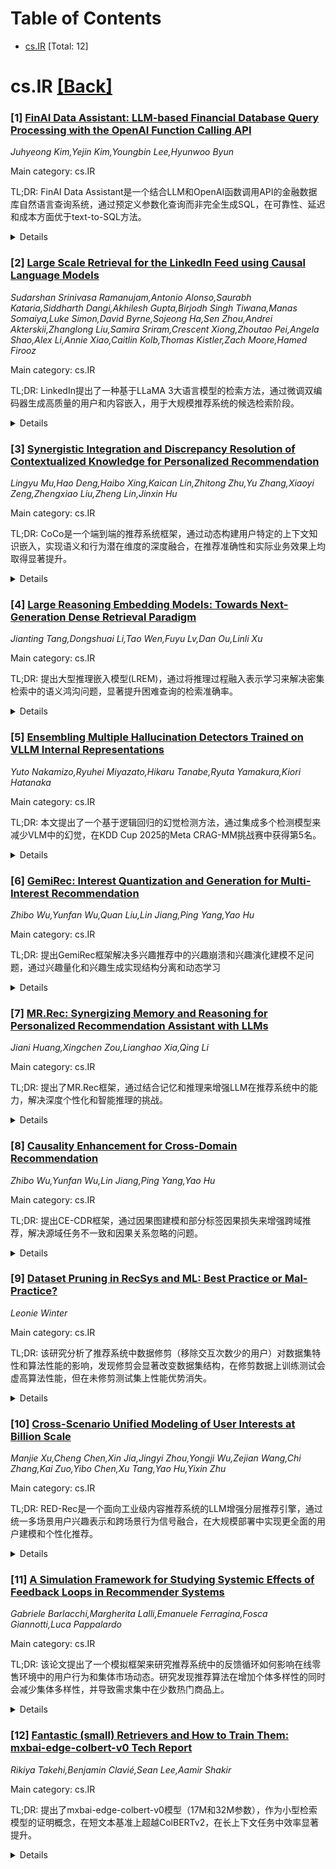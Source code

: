 <div id=toc></div>

# Table of Contents

- [cs.IR](#cs.IR) [Total: 12]


<div id='cs.IR'></div>

# cs.IR [[Back]](#toc)

### [1] [FinAI Data Assistant: LLM-based Financial Database Query Processing with the OpenAI Function Calling API](https://arxiv.org/abs/2510.14162)
*Juhyeong Kim,Yejin Kim,Youngbin Lee,Hyunwoo Byun*

Main category: cs.IR

TL;DR: FinAI Data Assistant是一个结合LLM和OpenAI函数调用API的金融数据库自然语言查询系统，通过预定义参数化查询而非完全生成SQL，在可靠性、延迟和成本方面优于text-to-SQL方法。


<details>
  <summary>Details</summary>
Motivation: 解决传统text-to-SQL方法在金融数据库查询中存在的可靠性、延迟和成本问题，探索LLM在金融数据查询中的实际应用效果。

Method: 结合LLM和OpenAI函数调用API，使用预定义的参数化查询库，而非完全生成SQL语句。通过三个研究问题评估LLM在金融数据查询中的表现。

Result: LLM单独预测存在非可忽略误差和时间前瞻偏差；股票代码映射在NASDAQ-100中近乎完美，S&P 500中准确率高；FinAI Data Assistant在延迟、成本和可靠性方面优于text-to-SQL基线。

Conclusion: FinAI Data Assistant通过预定义查询库的方法在金融数据查询任务中实现了更好的性能，为实际部署提供了可行方案，同时揭示了LLM在金融数据查询中的局限性。

Abstract: We present FinAI Data Assistant, a practical approach for natural-language
querying over financial databases that combines large language models (LLMs)
with the OpenAI Function Calling API. Rather than synthesizing complete SQL via
text-to-SQL, our system routes user requests to a small library of vetted,
parameterized queries, trading generative flexibility for reliability, low
latency, and cost efficiency. We empirically study three questions: (RQ1)
whether LLMs alone can reliably recall or extrapolate time-dependent financial
data without external retrieval; (RQ2) how well LLMs map company names to stock
ticker symbols; and (RQ3) whether function calling outperforms text-to-SQL for
end-to-end database query processing. Across controlled experiments on prices
and fundamentals, LLM-only predictions exhibit non-negligible error and show
look-ahead bias primarily for stock prices relative to model knowledge cutoffs.
Ticker-mapping accuracy is near-perfect for NASDAQ-100 constituents and high
for S\&P~500 firms. Finally, FinAI Data Assistant achieves lower latency and
cost and higher reliability than a text-to-SQL baseline on our task suite. We
discuss design trade-offs, limitations, and avenues for deployment.

</details>


### [2] [Large Scale Retrieval for the LinkedIn Feed using Causal Language Models](https://arxiv.org/abs/2510.14223)
*Sudarshan Srinivasa Ramanujam,Antonio Alonso,Saurabh Kataria,Siddharth Dangi,Akhilesh Gupta,Birjodh Singh Tiwana,Manas Somaiya,Luke Simon,David Byrne,Sojeong Ha,Sen Zhou,Andrei Akterskii,Zhanglong Liu,Samira Sriram,Crescent Xiong,Zhoutao Pei,Angela Shao,Alex Li,Annie Xiao,Caitlin Kolb,Thomas Kistler,Zach Moore,Hamed Firooz*

Main category: cs.IR

TL;DR: LinkedIn提出了一种基于LLaMA 3大语言模型的检索方法，通过微调双编码器生成高质量的用户和内容嵌入，用于大规模推荐系统的候选检索阶段。


<details>
  <summary>Details</summary>
Motivation: 在LinkedIn Feed等大规模推荐系统中，检索阶段需要从数亿候选内容中快速筛选出少量高质量内容，现有方法在效率和效果上存在挑战。

Method: 使用Meta的LLaMA 3作为双编码器，仅基于文本输入生成用户和内容嵌入；设计了提示模板、大规模微调技术和低延迟在线服务基础设施。

Result: 在线A/B测试显示成员参与度显著提升，特别是对新用户效果更明显，表明高质量的建议内容有助于用户留存。

Conclusion: 这项工作证明了生成式语言模型可以有效适应工业应用中的实时高吞吐量检索需求。

Abstract: In large scale recommendation systems like the LinkedIn Feed, the retrieval
stage is critical for narrowing hundreds of millions of potential candidates to
a manageable subset for ranking. LinkedIn's Feed serves suggested content from
outside of the member's network (based on the member's topical interests),
where 2000 candidates are retrieved from a pool of hundreds of millions
candidate with a latency budget of a few milliseconds and inbound QPS of
several thousand per second. This paper presents a novel retrieval approach
that fine-tunes a large causal language model (Meta's LLaMA 3) as a dual
encoder to generate high quality embeddings for both users (members) and
content (items), using only textual input. We describe the end to end pipeline,
including prompt design for embedding generation, techniques for fine-tuning at
LinkedIn's scale, and infrastructure for low latency, cost effective online
serving. We share our findings on how quantizing numerical features in the
prompt enables the information to get properly encoded in the embedding,
facilitating greater alignment between the retrieval and ranking layer. The
system was evaluated using offline metrics and an online A/B test, which showed
substantial improvements in member engagement. We observed significant gains
among newer members, who often lack strong network connections, indicating that
high-quality suggested content aids retention. This work demonstrates how
generative language models can be effectively adapted for real time, high
throughput retrieval in industrial applications.

</details>


### [3] [Synergistic Integration and Discrepancy Resolution of Contextualized Knowledge for Personalized Recommendation](https://arxiv.org/abs/2510.14257)
*Lingyu Mu,Hao Deng,Haibo Xing,Kaican Lin,Zhitong Zhu,Yu Zhang,Xiaoyi Zeng,Zhengxiao Liu,Zheng Lin,Jinxin Hu*

Main category: cs.IR

TL;DR: CoCo是一个端到端的推荐系统框架，通过动态构建用户特定的上下文知识嵌入，实现语义和行为潜在维度的深度融合，在推荐准确性和实际业务效果上均取得显著提升。


<details>
  <summary>Details</summary>
Motivation: 现有基于静态模式提示的LLM推荐方法存在两个主要局限：使用通用模板结构忽略用户偏好多样性，以及语义知识表示与行为特征空间的浅层对齐未能实现全面潜在空间整合。

Method: CoCo采用双机制方法动态构建用户特定的上下文知识嵌入，通过自适应知识融合和矛盾解决模块实现语义和行为潜在维度的深度融合。

Result: 在多个基准数据集和企业级电商平台上的实验表明，CoCo在推荐准确性上比七种先进方法最高提升8.58%，在生产广告系统中的部署实现了1.91%的销售额增长。

Conclusion: CoCo的模块化设计和模型无关架构为需要知识增强推理和个性化适应的下一代推荐系统提供了通用解决方案。

Abstract: The integration of large language models (LLMs) into recommendation systems
has revealed promising potential through their capacity to extract world
knowledge for enhanced reasoning capabilities. However, current methodologies
that adopt static schema-based prompting mechanisms encounter significant
limitations: (1) they employ universal template structures that neglect the
multi-faceted nature of user preference diversity; (2) they implement
superficial alignment between semantic knowledge representations and behavioral
feature spaces without achieving comprehensive latent space integration. To
address these challenges, we introduce CoCo, an end-to-end framework that
dynamically constructs user-specific contextual knowledge embeddings through a
dual-mechanism approach. Our method realizes profound integration of semantic
and behavioral latent dimensions via adaptive knowledge fusion and
contradiction resolution modules. Experimental evaluations across diverse
benchmark datasets and an enterprise-level e-commerce platform demonstrate
CoCo's superiority, achieving a maximum 8.58% improvement over seven
cutting-edge methods in recommendation accuracy. The framework's deployment on
a production advertising system resulted in a 1.91% sales growth, validating
its practical effectiveness. With its modular design and model-agnostic
architecture, CoCo provides a versatile solution for next-generation
recommendation systems requiring both knowledge-enhanced reasoning and
personalized adaptation.

</details>


### [4] [Large Reasoning Embedding Models: Towards Next-Generation Dense Retrieval Paradigm](https://arxiv.org/abs/2510.14321)
*Jianting Tang,Dongshuai Li,Tao Wen,Fuyu Lv,Dan Ou,Linli Xu*

Main category: cs.IR

TL;DR: 提出大型推理嵌入模型(LREM)，通过将推理过程融入表示学习来解决密集检索中的语义鸿沟问题，显著提升困难查询的检索准确率。


<details>
  <summary>Details</summary>
Motivation: 现有密集检索模型采用直接嵌入方法，语义准确性不足，且倾向于捕捉训练数据中的统计共现模式，导致在词汇差异大的困难查询上性能显著下降。

Method: 采用两阶段训练：第一阶段通过SFT和InfoNCE损失优化LLM在Query-CoT-Item三元组上建立初步推理和嵌入能力；第二阶段通过强化学习进一步优化推理轨迹。

Result: 离线和在线实验验证了LREM的有效性，已于2025年8月在中国最大的电商平台部署。

Conclusion: LREM通过集成推理过程到表示学习中，有效弥合原始查询与目标商品之间的语义鸿沟，显著提升检索准确率。

Abstract: In modern e-commerce search systems, dense retrieval has become an
indispensable component. By computing similarities between query and item
(product) embeddings, it efficiently selects candidate products from
large-scale repositories. With the breakthroughs in large language models
(LLMs), mainstream embedding models have gradually shifted from BERT to LLMs
for more accurate text modeling. However, these models still adopt
direct-embedding methods, and the semantic accuracy of embeddings remains
inadequate. Therefore, contrastive learning is heavily employed to achieve
tight semantic alignment between positive pairs. Consequently, such models tend
to capture statistical co-occurrence patterns in the training data, biasing
them toward shallow lexical and semantic matches. For difficult queries
exhibiting notable lexical disparity from target items, the performance
degrades significantly. In this work, we propose the Large Reasoning Embedding
Model (LREM), which novelly integrates reasoning processes into representation
learning. For difficult queries, LREM first conducts reasoning to achieve a
deep understanding of the original query, and then produces a
reasoning-augmented query embedding for retrieval. This reasoning process
effectively bridges the semantic gap between original queries and target items,
significantly improving retrieval accuracy. Specifically, we adopt a two-stage
training process: the first stage optimizes the LLM on carefully curated
Query-CoT-Item triplets with SFT and InfoNCE losses to establish preliminary
reasoning and embedding capabilities, and the second stage further refines the
reasoning trajectories via reinforcement learning (RL). Extensive offline and
online experiments validate the effectiveness of LREM, leading to its
deployment on China's largest e-commerce platform since August 2025.

</details>


### [5] [Ensembling Multiple Hallucination Detectors Trained on VLLM Internal Representations](https://arxiv.org/abs/2510.14330)
*Yuto Nakamizo,Ryuhei Miyazato,Hikaru Tanabe,Ryuta Yamakura,Kiori Hatanaka*

Main category: cs.IR

TL;DR: 本文提出了一个基于逻辑回归的幻觉检测方法，通过集成多个检测模型来减少VLM中的幻觉，在KDD Cup 2025的Meta CRAG-MM挑战赛中获得第5名。


<details>
  <summary>Details</summary>
Motivation: 由于错误答案会导致负分，团队策略聚焦于减少VLM内部表示中的幻觉，以提高VQA任务的准确性。

Method: 训练基于逻辑回归的幻觉检测模型，使用隐藏状态和特定注意力头的输出，并采用模型集成方法。

Result: 虽然牺牲了一些正确答案，但显著减少了幻觉，在最终排行榜上进入前五名。

Conclusion: 该方法通过幻觉检测有效提升了VQA系统的性能，证明了减少幻觉对提升模型准确性的重要性。

Abstract: This paper presents the 5th place solution by our team, y3h2, for the Meta
CRAG-MM Challenge at KDD Cup 2025. The CRAG-MM benchmark is a visual question
answering (VQA) dataset focused on factual questions about images, including
egocentric images. The competition was contested based on VQA accuracy, as
judged by an LLM-based automatic evaluator. Since incorrect answers result in
negative scores, our strategy focused on reducing hallucinations from the
internal representations of the VLM. Specifically, we trained logistic
regression-based hallucination detection models using both the hidden_state and
the outputs of specific attention heads. We then employed an ensemble of these
models. As a result, while our method sacrificed some correct answers, it
significantly reduced hallucinations and allowed us to place among the top
entries on the final leaderboard. For implementation details and code, please
refer to
https://gitlab.aicrowd.com/htanabe/meta-comprehensive-rag-benchmark-starter-kit.

</details>


### [6] [GemiRec: Interest Quantization and Generation for Multi-Interest Recommendation](https://arxiv.org/abs/2510.14626)
*Zhibo Wu,Yunfan Wu,Quan Liu,Lin Jiang,Ping Yang,Yao Hu*

Main category: cs.IR

TL;DR: 提出GemiRec框架解决多兴趣推荐中的兴趣崩溃和兴趣演化建模不足问题，通过兴趣量化和兴趣生成实现结构分离和动态学习


<details>
  <summary>Details</summary>
Motivation: 多兴趣推荐在工业检索阶段受到关注，但现有方法存在兴趣崩溃（多个表征同质化）和兴趣演化建模不足（难以捕捉历史行为中不存在的潜在兴趣）两个主要限制

Method: 提出GemiRec框架，包含三个模块：兴趣字典维护模块（IDMM）维护共享量化兴趣字典；多兴趣后验分布模块（MIPDM）使用生成模型捕捉用户未来兴趣分布；多兴趣检索模块（MIRM）使用多个用户兴趣表征进行物品检索

Result: 理论和实证分析以及大量实验证明了该方法的优势和有效性，已于2025年3月部署到生产环境，展示了在工业应用中的实用价值

Conclusion: GemiRec通过兴趣量化和兴趣生成有效解决了多兴趣推荐中的兴趣崩溃和演化建模问题，具有理论优势和实际应用价值

Abstract: Multi-interest recommendation has gained attention, especially in industrial
retrieval stage. Unlike classical dual-tower methods, it generates multiple
user representations instead of a single one to model comprehensive user
interests. However, prior studies have identified two underlying limitations:
the first is interest collapse, where multiple representations homogenize. The
second is insufficient modeling of interest evolution, as they struggle to
capture latent interests absent from a user's historical behavior. We begin
with a thorough review of existing works in tackling these limitations. Then,
we attempt to tackle these limitations from a new perspective. Specifically, we
propose a framework-level refinement for multi-interest recommendation, named
GemiRec. The proposed framework leverages interest quantization to enforce a
structural interest separation and interest generation to learn the evolving
dynamics of user interests explicitly. It comprises three modules: (a) Interest
Dictionary Maintenance Module (IDMM) maintains a shared quantized interest
dictionary. (b) Multi-Interest Posterior Distribution Module (MIPDM) employs a
generative model to capture the distribution of user future interests. (c)
Multi-Interest Retrieval Module (MIRM) retrieves items using multiple
user-interest representations. Both theoretical and empirical analyses, as well
as extensive experiments, demonstrate its advantages and effectiveness.
Moreover, it has been deployed in production since March 2025, showing its
practical value in industrial applications.

</details>


### [7] [MR.Rec: Synergizing Memory and Reasoning for Personalized Recommendation Assistant with LLMs](https://arxiv.org/abs/2510.14629)
*Jiani Huang,Xingchen Zou,Lianghao Xia,Qing Li*

Main category: cs.IR

TL;DR: 提出了MR.Rec框架，通过结合记忆和推理来增强LLM在推荐系统中的能力，解决深度个性化和智能推理的挑战。


<details>
  <summary>Details</summary>
Motivation: 当前LLM在推荐系统中面临上下文窗口有限和单轮推理的约束，难以捕捉动态用户偏好和进行主动推理。

Method: 开发了基于RAG的记忆检索系统，集成推理增强的记忆检索，并设计了强化学习框架来训练LLM自主学习记忆利用和推理优化的策略。

Result: 在多个指标上显著优于现有最先进基线，验证了其在提供智能和个性化推荐方面的有效性。

Conclusion: 通过动态记忆检索和自适应推理的结合，MR.Rec能够提供更准确、上下文感知和高度个性化的推荐。

Abstract: The application of Large Language Models (LLMs) in recommender systems faces
key challenges in delivering deep personalization and intelligent reasoning,
especially for interactive scenarios. Current methods are often constrained by
limited context windows and single-turn reasoning, hindering their ability to
capture dynamic user preferences and proactively reason over recommendation
contexts. To address these limitations, we propose MR.Rec, a novel framework
that synergizes memory and reasoning for LLM-based recommendations. To achieve
personalization, we develop a comprehensive Retrieval-Augmented Generation
(RAG) system that efficiently indexes and retrieves relevant external memory to
enhance LLM personalization capabilities. Furthermore, to enable the synergy
between memory and reasoning, our RAG system goes beyond conventional
query-based retrieval by integrating reasoning enhanced memory retrieval.
Finally, we design a reinforcement learning framework that trains the LLM to
autonomously learn effective strategies for both memory utilization and
reasoning refinement. By combining dynamic memory retrieval with adaptive
reasoning, this approach ensures more accurate, context-aware, and highly
personalized recommendations. Extensive experiments demonstrate that MR.Rec
significantly outperforms state-of-the-art baselines across multiple metrics,
validating its efficacy in delivering intelligent and personalized
recommendations. We will release code and data upon paper notification.

</details>


### [8] [Causality Enhancement for Cross-Domain Recommendation](https://arxiv.org/abs/2510.14641)
*Zhibo Wu,Yunfan Wu,Lin Jiang,Ping Yang,Yao Hu*

Main category: cs.IR

TL;DR: 提出CE-CDR框架，通过因果图建模和部分标签因果损失来增强跨域推荐，解决源域任务不一致和因果关系忽略的问题。


<details>
  <summary>Details</summary>
Motivation: 传统跨域推荐存在两个问题：源域任务不一致可能导致负迁移；忽略底层因果关系会限制源域特征的贡献。直接在有因果标签的数据集上训练跨域表示具有挑战性。

Method: 首先将跨域推荐重新表述为因果图，然后启发式构建因果感知数据集，推导理论上无偏的部分标签因果损失来泛化到未见模式，生成增强的跨域表示。

Result: 理论和实证分析证明了CE-CDR的合理性和有效性，可作为模型无关插件通用应用，已在2025年4月部署到生产环境。

Conclusion: CE-CDR是首个探索因果增强跨域推荐的方法，通过因果建模和部分标签损失有效解决了跨域推荐中的关键挑战，具有实际应用价值。

Abstract: Cross-domain recommendation forms a crucial component in recommendation
systems. It leverages auxiliary information through source domain tasks or
features to enhance target domain recommendations. However, incorporating
inconsistent source domain tasks may result in insufficient cross-domain
modeling or negative transfer. While incorporating source domain features
without considering the underlying causal relationships may limit their
contribution to final predictions. Thus, a natural idea is to directly train a
cross-domain representation on a causality-labeled dataset from the source to
target domain. Yet this direction has been rarely explored, as identifying
unbiased real causal labels is highly challenging in real-world scenarios. In
this work, we attempt to take a first step in this direction by proposing a
causality-enhanced framework, named CE-CDR. Specifically, we first reformulate
the cross-domain recommendation as a causal graph for principled guidance. We
then construct a causality-aware dataset heuristically. Subsequently, we derive
a theoretically unbiased Partial Label Causal Loss to generalize beyond the
biased causality-aware dataset to unseen cross-domain patterns, yielding an
enriched cross-domain representation, which is then fed into the target model
to enhance target-domain recommendations. Theoretical and empirical analyses,
as well as extensive experiments, demonstrate the rationality and effectiveness
of CE-CDR and its general applicability as a model-agnostic plugin. Moreover,
it has been deployed in production since April 2025, showing its practical
value in real-world applications.

</details>


### [9] [Dataset Pruning in RecSys and ML: Best Practice or Mal-Practice?](https://arxiv.org/abs/2510.14704)
*Leonie Winter*

Main category: cs.IR

TL;DR: 该研究分析了推荐系统中数据修剪（移除交互次数少的用户）对数据集特性和算法性能的影响，发现修剪会显著改变数据集结构，在修剪数据上训练测试会虚高算法性能，但在未修剪测试集上性能优势消失。


<details>
  <summary>Details</summary>
Motivation: 推荐系统研究严重依赖数据集，许多数据集都经过修剪处理（如MovieLens），但修剪对数据集特性和算法性能的真实影响尚未充分研究。

Method: 分析5个基准数据集在未修剪和5个修剪级别（5,10,20,50,100）下的结构分布特性，训练测试11种代表性算法，并比较在修剪训练集上训练但在未修剪测试集上评估的性能。

Result: 常用核心修剪可能只保留原始用户的2%；传统算法在修剪数据上训练测试时nDCG@10得分更高，但在未修剪测试集上优势消失；所有算法在未修剪测试集上的性能随修剪级别增加而下降。

Conclusion: 数据修剪会显著改变推荐系统评估结果，在修剪数据上获得的性能提升可能是人为虚高的，建议在未修剪数据上评估算法性能以获得更真实的结果。

Abstract: Offline evaluations in recommender system research depend heavily on
datasets, many of which are pruned, such as the widely used MovieLens
collections. This thesis examines the impact of data pruning - specifically,
removing users with fewer than a specified number of interactions - on both
dataset characteristics and algorithm performance. Five benchmark datasets were
analysed in both their unpruned form and at five successive pruning levels (5,
10, 20, 50, 100). For each coreset, we examined structural and distributional
characteristics and trained and tested eleven representative algorithms. To
further assess if pruned datasets lead to artificially inflated performance
results, we also evaluated models trained on the pruned train sets but tested
on unpruned data. Results show that commonly applied core pruning can be highly
selective, leaving as little as 2% of the original users in some datasets.
Traditional algorithms achieved higher nDCG@10 scores when both training and
testing on pruned data; however, this advantage largely disappeared when
evaluated on unpruned test sets. Across all algorithms, performance declined
with increasing pruning levels when tested on unpruned data, highlighting the
impact of dataset reduction on the performance of recommender algorithms.

</details>


### [10] [Cross-Scenario Unified Modeling of User Interests at Billion Scale](https://arxiv.org/abs/2510.14788)
*Manjie Xu,Cheng Chen,Xin Jia,Jingyi Zhou,Yongji Wu,Zejian Wang,Chi Zhang,Kai Zuo,Yibo Chen,Xu Tang,Yao Hu,Yixin Zhu*

Main category: cs.IR

TL;DR: RED-Rec是一个面向工业级内容推荐系统的LLM增强分层推荐引擎，通过统一多场景用户兴趣表示和跨场景行为信号融合，在大规模部署中实现更全面的用户建模和个性化推荐。


<details>
  <summary>Details</summary>
Motivation: 传统推荐系统通常在孤立场景中优化业务指标，忽视了跨场景行为信号，难以在大规模部署中整合LLM等先进技术，限制了全面捕捉用户兴趣的能力。

Method: 提出RED-Rec框架：采用双塔LLM架构实现细粒度多面表示，通过场景感知的密集混合和查询策略融合多样化行为信号，统一多行为上下文的用户兴趣表示。

Result: 在RedNote平台上对数亿用户进行在线A/B测试，在内容推荐和广告定向任务中均取得显著性能提升，并发布了百万级序列推荐数据集RED-MMU。

Conclusion: 该工作推进了统一用户建模，在大规模UGC平台中实现了更深层次的个性化，促进了更有意义的用户参与。

Abstract: User interests on content platforms are inherently diverse, manifesting
through complex behavioral patterns across heterogeneous scenarios such as
search, feed browsing, and content discovery. Traditional recommendation
systems typically prioritize business metric optimization within isolated
specific scenarios, neglecting cross-scenario behavioral signals and struggling
to integrate advanced techniques like LLMs at billion-scale deployments, which
finally limits their ability to capture holistic user interests across platform
touchpoints. We propose RED-Rec, an LLM-enhanced hierarchical Recommender
Engine for Diversified scenarios, tailored for industry-level content
recommendation systems. RED-Rec unifies user interest representations across
multiple behavioral contexts by aggregating and synthesizing actions from
varied scenarios, resulting in comprehensive item and user modeling. At its
core, a two-tower LLM-powered framework enables nuanced, multifaceted
representations with deployment efficiency, and a scenario-aware dense mixing
and querying policy effectively fuses diverse behavioral signals to capture
cross-scenario user intent patterns and express fine-grained, context-specific
intents during serving. We validate RED-Rec through online A/B testing on
hundreds of millions of users in RedNote through online A/B testing, showing
substantial performance gains in both content recommendation and advertisement
targeting tasks. We further introduce a million-scale sequential recommendation
dataset, RED-MMU, for comprehensive offline training and evaluation. Our work
advances unified user modeling, unlocking deeper personalization and fostering
more meaningful user engagement in large-scale UGC platforms.

</details>


### [11] [A Simulation Framework for Studying Systemic Effects of Feedback Loops in Recommender Systems](https://arxiv.org/abs/2510.14857)
*Gabriele Barlacchi,Margherita Lalli,Emanuele Ferragina,Fosca Giannotti,Luca Pappalardo*

Main category: cs.IR

TL;DR: 该论文提出了一个模拟框架来研究推荐系统中的反馈循环如何影响在线零售环境中的用户行为和集体市场动态。研究发现推荐算法在增加个体多样性的同时会减少集体多样性，并导致需求集中在少数热门商品上。


<details>
  <summary>Details</summary>
Motivation: 推荐系统与用户持续交互形成反馈循环，这些循环既影响个体行为也塑造集体市场动态。现有研究缺乏对这些长期动态的系统性分析，特别是在推荐系统周期性重新训练的情况下。

Method: 使用亚马逊电商数据集，构建模拟框架来建模推荐系统反馈循环，分析不同推荐算法如何随时间影响多样性、购买集中度和用户同质化。

Result: 结果显示系统性的权衡：反馈循环增加了个体多样性，但减少了集体多样性，并将需求集中在少数热门商品上。某些推荐系统还会随时间增加用户同质化，使用户购买档案越来越相似。

Conclusion: 研究结果强调了需要在推荐系统设计中平衡个性化与长期多样性，避免反馈循环带来的负面集体影响。

Abstract: Recommender systems continuously interact with users, creating feedback loops
that shape both individual behavior and collective market dynamics. This paper
introduces a simulation framework to model these loops in online retail
environments, where recommenders are periodically retrained on evolving
user-item interactions. Using the Amazon e-Commerce dataset, we analyze how
different recommendation algorithms influence diversity, purchase
concentration, and user homogenization over time. Results reveal a systematic
trade-off: while the feedback loop increases individual diversity, it
simultaneously reduces collective diversity and concentrates demand on a few
popular items. Moreover, for some recommender systems, the feedback loop
increases user homogenization over time, making user purchase profiles
increasingly similar. These findings underscore the need for recommender
designs that balance personalization with long-term diversity.

</details>


### [12] [Fantastic (small) Retrievers and How to Train Them: mxbai-edge-colbert-v0 Tech Report](https://arxiv.org/abs/2510.14880)
*Rikiya Takehi,Benjamin Clavié,Sean Lee,Aamir Shakir*

Main category: cs.IR

TL;DR: 提出了mxbai-edge-colbert-v0模型（17M和32M参数），作为小型检索模型的证明概念，在短文本基准上超越ColBERTv2，在长上下文任务中效率显著提升。


<details>
  <summary>Details</summary>
Motivation: 支持从云端大规模检索到本地设备上运行的全尺度检索，为未来实验提供坚实的基础骨干模型。

Method: 通过多次消融研究改进检索和延迟交互模型，并将研究成果提炼到小型模型中。

Result: 在BEIR短文本基准上表现优于ColBERTv2，在长上下文任务中实现前所未有的效率提升。

Conclusion: mxbai-edge-colbert-v0是首个小型证明概念系列版本，为全尺度检索提供了有前景的基础模型。

Abstract: In this work, we introduce mxbai-edge-colbert-v0 models, at two different
parameter counts: 17M and 32M. As part of our research, we conduct numerous
experiments to improve retrieval and late-interaction models, which we intend
to distill into smaller models as proof-of-concepts. Our ultimate aim is to
support retrieval at all scales, from large-scale retrieval which lives in the
cloud to models that can run locally, on any device. mxbai-edge-colbert-v0 is a
model that we hope will serve as a solid foundation backbone for all future
experiments, representing the first version of a long series of small
proof-of-concepts. As part of the development of mxbai-edge-colbert-v0, we
conducted multiple ablation studies, of which we report the results. In terms
of downstream performance, mxbai-edge-colbert-v0 is a particularly capable
small model, outperforming ColBERTv2 on common short-text benchmarks (BEIR) and
representing a large step forward in long-context tasks, with unprecedented
efficiency.

</details>

